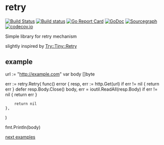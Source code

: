 # retry

[![Build Status](https://travis-ci.org/JaSei/pathutil-go.svg?branch=implementation)](https://travis-ci.org/JaSei/pathutil-go)
[![Build status](https://ci.appveyor.com/api/projects/status/urj0cf370sr5hjw4?svg=true)](https://ci.appveyor.com/project/JaSei/pathutil-go)
[![Go Report Card](https://goreportcard.com/badge/github.com/JaSei/pathutil-go)](https://goreportcard.com/report/github.com/JaSei/pathutil-go)
[![GoDoc](https://godoc.org/github.com/JaSei/pathutil-go?status.svg)](http://godoc.org/github.com/jasei/pathutil-go)
[![Sourcegraph](https://sourcegraph.com/github.com/jasei/pathutil-go/-/badge.svg)](https://sourcegraph.com/github.com/jasei/pathutil-go?badge)
[![codecov.io](https://codecov.io/github/boennemann/badges/coverage.svg?branch=implementation)](https://codecov.io/github/jasei/pathutil-go?branch=implementation)

Simple library for retry mechanism

slightly inspired by [Try::Tiny::Retry](https://metacpan.org/pod/Try::Tiny::Retry)

## example

url := "http://example.com"
var body []byte

err := retry.Retry(
	func() error {
		resp, err := http.Get(url)
		if err != nil {
			return err
		}
		defer resp.Body.Close()
		body, err = ioutil.ReadAll(resp.Body)
		if err != nil {
			return err
		}

		return nil
	},
)

fmt.Println(body)

[next examples](examples)
